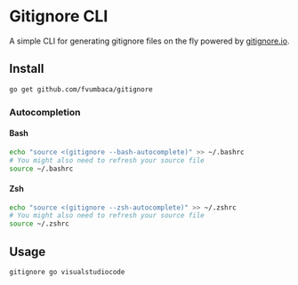 # Gitignore CLI

A simple CLI for generating gitignore files on the fly powered by [gitignore.io](https://gitignore.io).

## Install

```sh
go get github.com/fvumbaca/gitignore
```

### Autocompletion

#### Bash

```sh
echo "source <(gitignore --bash-autocomplete)" >> ~/.bashrc
# You might also need to refresh your source file
source ~/.bashrc
```

#### Zsh

```sh
echo "source <(gitignore --zsh-autocomplete)" >> ~/.zshrc
# You might also need to refresh your source file
source ~/.zshrc
```

## Usage

```sh
gitignore go visualstudiocode
```